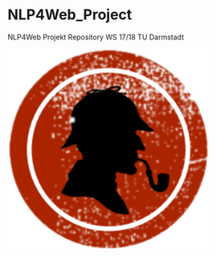 # NLP4Web_Project
NLP4Web Projekt Repository WS 17/18  TU Darmstadt

<img src="./logo.png" width="400" height="400" />
